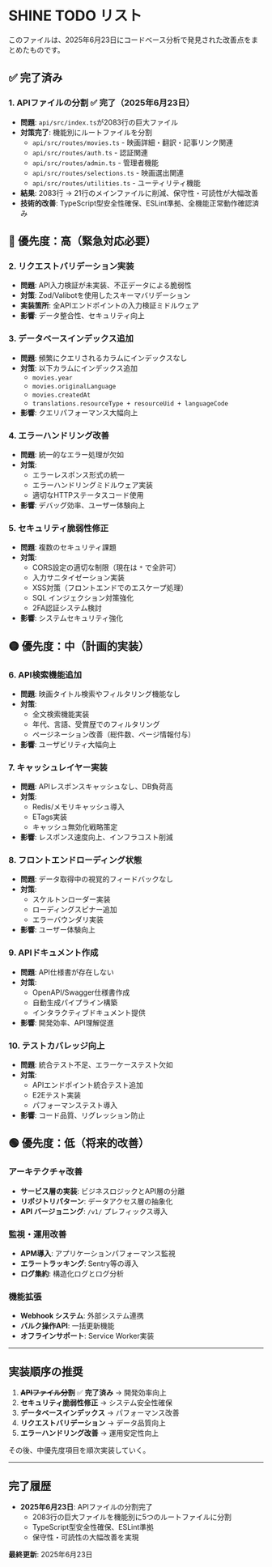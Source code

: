 # SHINE TODO リスト

このファイルは、2025年6月23日にコードベース分析で発見された改善点をまとめたものです。

## ✅ 完了済み

### 1. APIファイルの分割 ✅ 完了（2025年6月23日）
- **問題**: `api/src/index.ts`が2083行の巨大ファイル
- **対策完了**: 機能別にルートファイルを分割
  - `api/src/routes/movies.ts` - 映画詳細・翻訳・記事リンク関連
  - `api/src/routes/auth.ts` - 認証関連
  - `api/src/routes/admin.ts` - 管理者機能
  - `api/src/routes/selections.ts` - 映画選出関連
  - `api/src/routes/utilities.ts` - ユーティリティ機能
- **結果**: 2083行 → 21行のメインファイルに削減、保守性・可読性が大幅改善
- **技術的改善**: TypeScript型安全性確保、ESLint準拠、全機能正常動作確認済み

## 🔴 優先度：高（緊急対応必要）

### 2. リクエストバリデーション実装
- **問題**: API入力検証が未実装、不正データによる脆弱性
- **対策**: Zod/Valibotを使用したスキーマバリデーション
- **実装箇所**: 全APIエンドポイントの入力検証ミドルウェア
- **影響**: データ整合性、セキュリティ向上

### 3. データベースインデックス追加
- **問題**: 頻繁にクエリされるカラムにインデックスなし
- **対策**: 以下カラムにインデックス追加
  - `movies.year`
  - `movies.originalLanguage`
  - `movies.createdAt`
  - `translations.resourceType + resourceUid + languageCode`
- **影響**: クエリパフォーマンス大幅向上

### 4. エラーハンドリング改善
- **問題**: 統一的なエラー処理が欠如
- **対策**: 
  - エラーレスポンス形式の統一
  - エラーハンドリングミドルウェア実装
  - 適切なHTTPステータスコード使用
- **影響**: デバッグ効率、ユーザー体験向上

### 5. セキュリティ脆弱性修正
- **問題**: 複数のセキュリティ課題
- **対策**:
  - CORS設定の適切な制限（現在は `*` で全許可）
  - 入力サニタイゼーション実装
  - XSS対策（フロントエンドでのエスケープ処理）
  - SQL インジェクション対策強化
  - 2FA認証システム検討
- **影響**: システムセキュリティ強化

## 🟡 優先度：中（計画的実装）

### 6. API検索機能追加
- **問題**: 映画タイトル検索やフィルタリング機能なし
- **対策**:
  - 全文検索機能実装
  - 年代、言語、受賞歴でのフィルタリング
  - ページネーション改善（総件数、ページ情報付与）
- **影響**: ユーザビリティ大幅向上

### 7. キャッシュレイヤー実装
- **問題**: APIレスポンスキャッシュなし、DB負荷高
- **対策**:
  - Redis/メモリキャッシュ導入
  - ETags実装
  - キャッシュ無効化戦略策定
- **影響**: レスポンス速度向上、インフラコスト削減

### 8. フロントエンドローディング状態
- **問題**: データ取得中の視覚的フィードバックなし
- **対策**:
  - スケルトンローダー実装
  - ローディングスピナー追加
  - エラーバウンダリ実装
- **影響**: ユーザー体験向上

### 9. APIドキュメント作成
- **問題**: API仕様書が存在しない
- **対策**:
  - OpenAPI/Swagger仕様書作成
  - 自動生成パイプライン構築
  - インタラクティブドキュメント提供
- **影響**: 開発効率、API理解促進

### 10. テストカバレッジ向上
- **問題**: 統合テスト不足、エラーケーステスト欠如
- **対策**:
  - APIエンドポイント統合テスト追加
  - E2Eテスト実装
  - パフォーマンステスト導入
- **影響**: コード品質、リグレッション防止

## 🟢 優先度：低（将来的改善）

### アーキテクチャ改善
- **サービス層の実装**: ビジネスロジックとAPI層の分離
- **リポジトリパターン**: データアクセス層の抽象化
- **API バージョニング**: `/v1/` プレフィックス導入

### 監視・運用改善
- **APM導入**: アプリケーションパフォーマンス監視
- **エラートラッキング**: Sentry等の導入
- **ログ集約**: 構造化ログとログ分析

### 機能拡張
- **Webhook システム**: 外部システム連携
- **バルク操作API**: 一括更新機能
- **オフラインサポート**: Service Worker実装

---

## 実装順序の推奨

1. ~~**APIファイル分割**~~ ✅ **完了済み** → 開発効率向上
2. **セキュリティ脆弱性修正** → システム安全性確保
3. **データベースインデックス** → パフォーマンス改善
4. **リクエストバリデーション** → データ品質向上
5. **エラーハンドリング改善** → 運用安定性向上

その後、中優先度項目を順次実装していく。

---

## 完了履歴

- **2025年6月23日**: APIファイルの分割完了
  - 2083行の巨大ファイルを機能別に5つのルートファイルに分割
  - TypeScript型安全性確保、ESLint準拠
  - 保守性・可読性の大幅改善を実現

**最終更新**: 2025年6月23日